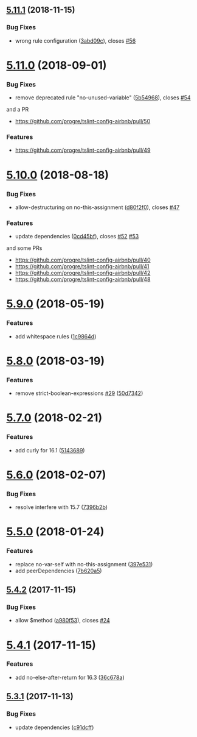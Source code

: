 <a name="5.11.1"></a>
## [5.11.1](https://github.com/progre/tslint-config-airbnb/compare/5.11.0...5.11.1) (2018-11-15)


### Bug Fixes

* wrong rule configuration ([3abd09c](https://github.com/progre/tslint-config-airbnb/commit/3abd09c)), closes [#56](https://github.com/progre/tslint-config-airbnb/issues/56)



<a name="5.11.0"></a>
# [5.11.0](https://github.com/progre/tslint-config-airbnb/compare/5.10.0...5.11.0) (2018-09-01)


### Bug Fixes

* remove deprecated rule "no-unused-variable" ([5b54968](https://github.com/progre/tslint-config-airbnb/commit/5b54968)), closes [#54](https://github.com/progre/tslint-config-airbnb/issues/54)

and a PR

* https://github.com/progre/tslint-config-airbnb/pull/50


### Features

* https://github.com/progre/tslint-config-airbnb/pull/49


<a name="5.10.0"></a>
# [5.10.0](https://github.com/progre/tslint-config-airbnb/compare/5.9.2...5.10.0) (2018-08-18)


### Bug Fixes

* allow-destructuring on no-this-assignment ([d80f2f0](https://github.com/progre/tslint-config-airbnb/commit/d80f2f0)), closes [#47](https://github.com/progre/tslint-config-airbnb/issues/47)


### Features

* update dependencies ([0cd45bf](https://github.com/progre/tslint-config-airbnb/commit/0cd45bf)), closes [#52](https://github.com/progre/tslint-config-airbnb/issues/52) [#53](https://github.com/progre/tslint-config-airbnb/issues/53)

and some PRs

* https://github.com/progre/tslint-config-airbnb/pull/40
* https://github.com/progre/tslint-config-airbnb/pull/41
* https://github.com/progre/tslint-config-airbnb/pull/42
* https://github.com/progre/tslint-config-airbnb/pull/48

<a name="5.9.0"></a>
# [5.9.0](https://github.com/progre/tslint-config-airbnb/compare/5.8.0...5.9.0) (2018-05-19)


### Features

* add whitespace rules ([1c9864d](https://github.com/progre/tslint-config-airbnb/commit/1c9864d))



<a name="5.8.0"></a>
# [5.8.0](https://github.com/progre/tslint-config-airbnb/compare/5.7.0...5.8.0) (2018-03-19)


### Features

* remove strict-boolean-expressions [#29](https://github.com/progre/tslint-config-airbnb/issues/29) ([50d7342](https://github.com/progre/tslint-config-airbnb/commit/50d7342))



<a name="5.7.0"></a>
# [5.7.0](https://github.com/progre/tslint-config-airbnb/compare/5.6.0...5.7.0) (2018-02-21)


### Features

* add curly for 16.1 ([5143689](https://github.com/progre/tslint-config-airbnb/commit/5143689))



<a name="5.6.0"></a>
# [5.6.0](https://github.com/progre/tslint-config-airbnb/compare/5.5.0...5.6.0) (2018-02-07)


### Bug Fixes

* resolve interfere with 15.7 ([7396b2b](https://github.com/progre/tslint-config-airbnb/commit/7396b2b))



<a name="5.5.0"></a>
# [5.5.0](https://github.com/progre/tslint-config-airbnb/compare/5.4.2...5.5.0) (2018-01-24)


### Features

* replace no-var-self with no-this-assignment ([397e531](https://github.com/progre/tslint-config-airbnb/commit/397e531))
* add peerDependencies ([7b620a5](https://github.com/progre/tslint-config-airbnb/commit/7b620a5))



<a name="5.4.2"></a>
## [5.4.2](https://github.com/progre/tslint-config-airbnb/compare/5.4.1...5.4.2) (2017-11-15)


### Bug Fixes

* allow $method ([a980f53](https://github.com/progre/tslint-config-airbnb/commit/a980f53)), closes [#24](https://github.com/progre/tslint-config-airbnb/issues/24)



<a name="5.4.1"></a>
# [5.4.1](https://github.com/progre/tslint-config-airbnb/compare/5.3.0...5.4.1) (2017-11-15)


### Features

* add no-else-after-return for 16.3 ([36c678a](https://github.com/progre/tslint-config-airbnb/commit/36c678a))



<a name="5.3.1"></a>
## [5.3.1](https://github.com/progre/tslint-config-airbnb/compare/5.3.0...5.3.1) (2017-11-13)


### Bug Fixes

* update dependencies ([c91dcff](https://github.com/progre/tslint-config-airbnb/commit/c91dcff))



